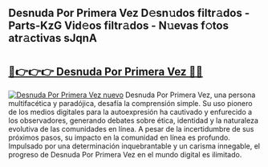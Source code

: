 ## Desnuda Por Primera Vez D𝚎sn𝚞dos filtr𝚊dos - Parts-KzG Vid𝚎os filtr𝚊dos - N𝚞evas f𝚘tos atr𝚊ctivas sJqnA

# <h2><a href="http://mb2noc.tromn.icu/?c=Desnuda+Por+Primera+Vez">🔗👉👉👉 Desnuda Por Primera Vez 🔗🔗</a></h2>

[![Desnuda Por Primera Vez nuevo](https://i.imgur.com/pEAQMta.gif)](http://mb2noc.tromn.icu/?c=Desnuda+Por+Primera+Vez)
Desnuda Por Primera Vez, una persona multifacética y paradójica, desafía la comprensión simple. Su uso pionero de los medios digitales para la autoexpresión ha cautivado y enfurecido a los observadores, generando debates sobre ética, identidad y la naturaleza evolutiva de las comunidades en línea. A pesar de la incertidumbre de sus próximos pasos, su impacto en la comunidad en línea es profundo. Impulsado por una determinación inquebrantable y un carisma innegable, el progreso de Desnuda Por Primera Vez en el mundo digital es ilimitado.
